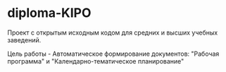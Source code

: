 # diploma-KIPO
Проект с открытым исходным кодом для средних и высших учебных заведений.

Цель работы - Автоматическое формирование документов: "Рабочая программа" и "Календарно-тематическое планирование"
